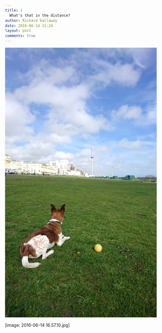 ```yaml
---
title: |
  What's that in the distance?
author: Richard Dallaway
date: 2016-06-14 21:24
layout: post
comments: true
---
```


<div><a href="/media/tp_2016-06-14_16_57_10.jpg"><img src="/media/tp_thumb_2016-06-14_16_57_10.jpg" width="500" height="889"/></a></div>

[image: 2016-06-14 16.57.10.jpg]
  
      